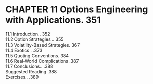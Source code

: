 # CHAPTER 11 Options Engineering with Applications. 351  

11.1 Introduction.. 352   
11.2 Option Strategies .. 355   
11.3 Volatility-Based Strategies. 367   
11.4 Exotics . .373   
11.5 Quoting Conventions. 384   
11.6 Real-World Complications .387   
11.7 Conclusions.. .388   
Suggested Reading .388   
Exercises.. .389  

